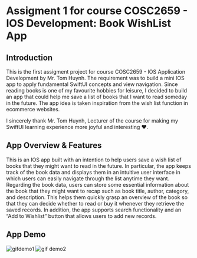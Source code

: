 # Assigment 1 for course COSC2659 - IOS Development: Book WishList App

## Introduction
This is the first assigment project for course COSC2659 - IOS Application Development by Mr. Tom Huynh. The requirement was to build a mini IOS app to apply fundamental SwiftUI concepts and view navigation. Since reading books is one of my favourite hobbies for leisure, I decided to build an app that could help me save a list of books that I want to read someday in the future. The app idea is taken inspiration from the wish list function in ecommerce websites.

I sincerely thank Mr. Tom Huynh, Lecturer of the course for making my SwiftUI learning experience more joyful and interesting ❤.

## App Overview & Features
This is an IOS app built with an intention to help users save a wish list of books that they might want to read in the future. In particular, the app keeps track of the book data and displays them in an intuitive user interface in which users can easily navigate through the list anytime they want. Regarding the book data, users can  store some essential information about the book that they might want to recap such as book title, author, category, and description. This helps them quickly grasp an overview of the book so that they can decide whether to read or buy it whenever they retrieve the saved records. In addition, the app supports search functionality and an “Add to Wishlist” button that allows users to add new records. 

## App Demo
![gifdemo1](https://user-images.githubusercontent.com/64230078/222358594-89cc6201-0b56-4d51-9d04-988784cee48d.gif)
![gif demo2](https://user-images.githubusercontent.com/64230078/222358777-b0fc78b8-0a47-47e9-8465-b5b7771ca80f.gif)

